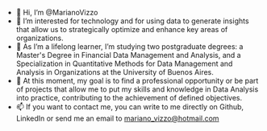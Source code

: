 - 👋 Hi, I’m @MarianoVizzo
- 👀 I’m interested for technology and for using data to generate insights that allow us to strategically optimize and enhance key areas of organizations.
- 🌱 As I’m a lifelong learner, I’m studying two postgraduate degrees: a Master's Degree in Financial Data Management and Analysis, and a Specialization in Quantitative Methods for Data Management and Analysis in Organizations at the University of Buenos Aires.
- 💞️ At this moment, my goal is to find a professional opportunity or be part of projects that allow me to put my skills and knowledge in Data Analysis into practice, contributing to the achievement of defined objectives.
- 📫 If you want to contact me, you can write to me directly on Github, LinkedIn or send me an email to mariano_vizzo@hotmail.com

<!---
MarianoVizzo/MarianoVizzo is a ✨ special ✨ repository because its `README.md` (this file) appears on your GitHub profile.
You can click the Preview link to take a look at your changes.
--->
